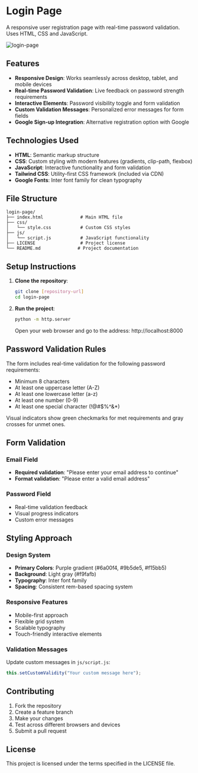 # Login Page

A responsive user registration page with real-time password validation. Uses HTML, CSS and JavaScript.

![login-page](https://github.com/user-attachments/assets/9c3f7aa9-996c-4721-92ca-467f98dba3a7)

## Features

- **Responsive Design**: Works seamlessly across desktop, tablet, and mobile devices
- **Real-time Password Validation**: Live feedback on password strength requirements
- **Interactive Elements**: Password visibility toggle and form validation
- **Custom Validation Messages**: Personalized error messages for form fields
- **Google Sign-up Integration**: Alternative registration option with Google

## Technologies Used

- **HTML**: Semantic markup structure
- **CSS**: Custom styling with modern features (gradients, clip-path, flexbox)
- **JavaScript**: Interactive functionality and form validation
- **Tailwind CSS**: Utility-first CSS framework (included via CDN)
- **Google Fonts**: Inter font family for clean typography

## File Structure

```
login-page/
├── index.html              # Main HTML file
├── css/
│   └── style.css           # Custom CSS styles
├── js/
│   └── script.js           # JavaScript functionality
├── LICENSE                 # Project license
└── README.md              # Project documentation
```

## Setup Instructions

1. **Clone the repository**:
   ```bash
   git clone [repository-url]
   cd login-page
   ```

2. **Run the project**:
   ```bash
   python -m http.server
   ```
   Open your web browser and go to the address: http://localhost:8000

## Password Validation Rules

The form includes real-time validation for the following password requirements:

- Minimum 8 characters
- At least one uppercase letter (A-Z)
- At least one lowercase letter (a-z)
- At least one number (0-9)
- At least one special character (!@#$%^&*)

Visual indicators show green checkmarks for met requirements and gray crosses for unmet ones.

## Form Validation

### Email Field
- **Required validation**: "Please enter your email address to continue"
- **Format validation**: "Please enter a valid email address"

### Password Field
- Real-time validation feedback
- Visual progress indicators
- Custom error messages

## Styling Approach

### Design System
- **Primary Colors**: Purple gradient (#6a00f4, #9b5de5, #f15bb5)
- **Background**: Light gray (#f9fafb)
- **Typography**: Inter font family
- **Spacing**: Consistent rem-based spacing system

### Responsive Features
- Mobile-first approach
- Flexible grid system
- Scalable typography
- Touch-friendly interactive elements

### Validation Messages
Update custom messages in `js/script.js`:

```javascript
this.setCustomValidity("Your custom message here");
```

## Contributing

1. Fork the repository
2. Create a feature branch
3. Make your changes
4. Test across different browsers and devices
5. Submit a pull request

## License

This project is licensed under the terms specified in the LICENSE file.
